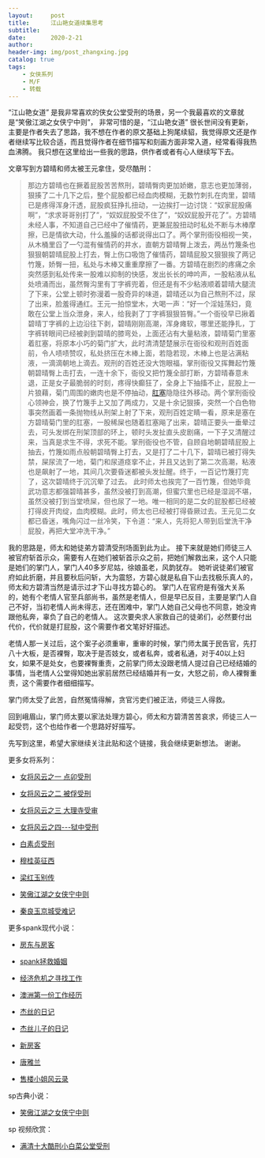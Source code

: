 ```yaml
---
layout:     post
title:      江山艳女道续集思考
subtitle:   
date:       2020-2-21
author:     
header-img: img/post_zhangxing.jpg
catalog: true
tags:
    - 女侠系列
    - M/F
    - 转载
---
```



“江山艳女道” 是我非常喜欢的侠女公堂受刑的场景，另一个我最喜欢的文章就是“笑傲江湖之女侠宁中则”， 非常可惜的是，“江山艳女道” 很长世间没有更新，主要是作者失去了思路，我不想在作者的原文基础上狗尾续貂，我觉得原文还是作者继续写比较合适，而且觉得作者在细节描写和刻画方面非常入道，经常看得我热血沸腾。 我只想在这里给出一些我的思路，供作者或者有心人继续写下去。


文章写到方碧晴和师太被王元拿住，受尽酷刑：

>
> 那边方碧晴也在撅着屁股苦苦熬刑，碧晴臀肉更加娇嫩，意志也更加薄弱，狠揍了二十几下之后，整个屁股都已经血肉模糊，无数竹刺扎在肉里，碧晴已是疼得浑身汗透，屁股疯狂挣扎扭动，一边挨打一边讨饶：“奴家屁股痛啊”，“求求哥哥别打了”，“奴奴屁股受不住了”，“奴奴屁股开花了”。方碧晴未经人事，不知道自己已经中了催情药，更兼屁股扭动时私处不断与木棒摩擦，已是情欲大动，什么羞臊的话都说得出口了。两个掌刑衙役相视一笑，从木桶里舀了一勺混有催情药的井水，直朝方碧晴臀上泼去，两丛竹篾条也狠狠朝碧晴屁股上打去，臀上伤口吸饱了催情药，碧晴屁股又狠狠挨了两记竹篾，娇臀一扭，私处与木棒又重重摩擦了一番。方碧晴在剧烈的疼痛之余突然感到私处传来一股难以抑制的快感，发出长长的呻吟声，一股粘液从私处喷涌而出，虽然臀沟里有丁字裤兜着，但还是有不少粘液顺着碧晴大腿流了下来，公堂上顿时弥漫着一股奇异的味道，碧晴还以为自己熬刑不过，尿了出来，脸羞得通红。王元一拍惊堂木，大喝一声：“好一个淫娃荡妇，竟敢在公堂上当众泄身，来人，给我剥了丁字裤狠狠笞臀。”一个衙役早已揪着碧晴丁字裤的上边沿往下剥，碧晴刚刚高潮，浑身瘫软，哪里还能挣扎，丁字裤转眼间已经被剥到碧晴的膝弯处，上面还沾有大量粘液，碧晴菊门里塞着肛塞，将原本小巧的菊门扩大，此时清清楚楚展示在衙役和观刑百姓面前，令人啧啧赞叹，私处挤压在木棒上面，若隐若现，木棒上也是沾满粘液，一滴滴朝地上滴去。观刑的百姓还没大饱眼福，掌刑衙役又挥舞起竹篾朝碧晴臀上击打去，一连十余下，衙役又把竹篾全部打断，方碧晴春意未退，正是女子最脆弱的时刻，疼得快癫狂了，全身上下抽搐不止，屁股上一片狼藉，菊门周围的嫩肉也是不停抽动，[肛塞](https://amzn.to/2Q1TgT6)隐隐往外移动。两个掌刑衙役心领神会，换了竹篾手上又加了两成力，又是十余记狠揍，突然一个白色物事突然画着一条抛物线从刑架上射了下来，观刑百姓定睛一看，原来是塞在方碧晴菊门里的肛塞，一股稀屎也随着肛塞飚了出来，碧晴正要头一垂晕过去，可头发绑在刑架顶部的环上，顿时头发扯直头皮剧痛，一下子又清醒过来，当真是求生不得，求死不能。掌刑衙役也不管，自顾自地朝碧晴屁股上抽去，竹篾如雨点般朝碧晴臀上打去，又是打了二十几下，碧晴已被打得失禁，屎尿流了一地，菊门和尿道痉挛不止，并且又达到了第二次高潮，粘液也是飙射了一地，其间几次要昏迷都被头发扯醒。终于，一百记竹篾打完了，这次碧晴终于沉沉晕了过去。  此时师太也挨完了一百竹篾，但她毕竟武功意志都强碧晴甚多，虽然没被打到高潮，但蜜穴里也已经是湿润不堪，虽然没被打到当堂喷屎，但也尿了一地。唯一相同的是二女的屁股都已经被打得皮开肉绽，血肉模糊。此时，师太也已经被打得昏厥过去。王元见二女都已昏迷，嘴角闪过一丝冷笑，下令道：“来人，先将犯人带到后堂洗干净屁股，再把大堂冲洗干净。” 



我的思路是，师太和她徒弟方碧清受刑场面到此为止。 接下来就是她们师徒三人被官府斩首示众，需要有人在她们被斩首示众之前，把她们解救出来，这个人只能是她们的掌门人，掌门人40多岁尼姑，徐娘虽老，风韵犹存。 她听说徒弟们被官府如此折磨，并且要秋后问斩，大为震怒，方碧心就是私自下山去找极乐真人的，师太和方碧清当然是请示过才下山寻找方碧心的。 掌门人在官府是有强大关系的，她有个老情人官至兵部尚书，虽然是老情人，但是早已反目，主要是掌门人自己不好，当初老情人尚未得志，还在困难中，掌门人她自己父母也不同意，她没肯跟他私奔，辜负了自己的老情人。 这次要央求人家救自己的徒弟们，必然要付出代价，代价就是打屁股，这个需要作者文笔好好描述。



老情人那一关过后，这个案子必须重审，重审的时候，掌门师太属于民告官，先打八十大板，是否裸臀，取决于是否妓女，或者私奔，或者私通，对于40以上妇女，如果不是处女，也要裸臀重责，之前掌门师太没跟老情人提过自己已经结婚的事情，当老情人公堂得知她出家前居然已经结婚并有一女，大怒之前，命人裸臀重责，这个需要作者细细描写。



掌门师太受了此苦，自然冤情得解，贪官污吏们被正法，师徒三人得救。 



回到峨眉山，掌门师太要以家法处理方碧心，师太和方碧清苦苦哀求，师徒三人一起受罚，这个也给作者一个思路好好描写。


先写到这里，希望大家继续关注此贴和这个链接，我会继续更新想法。 谢谢。



更多女将系列：

- [女将风云之一 点卯受刑](http://childinside.club/2003/12/11/%E5%A5%B3%E5%B0%86%E9%A3%8E%E4%BA%91%E4%B9%8B%E4%B8%80-%E7%82%B9%E5%8D%AF%E5%8F%97%E5%88%91/)

- [女将风云之二 被俘受刑](http://childinside.club/2003/12/11/%E5%A5%B3%E5%B0%86%E9%A3%8E%E4%BA%91%E4%B9%8B%E4%BA%8C-%E8%A2%AB%E4%BF%98%E5%8F%97%E5%88%91/)

- [女将风云之三 大理寺受审](http://childinside.club/2003/12/11/%E5%A5%B3%E5%B0%86%E9%A3%8E%E4%BA%91%E4%B9%8B%E4%B8%89-%E5%A4%A7%E7%90%86%E5%AF%BA%E5%8F%97%E5%AE%A1/)

- [女将风云之四---狱中受刑](http://childinside.club/2003/12/11/%E5%A5%B3%E5%B0%86%E9%A3%8E%E4%BA%91%E4%B9%8B%E5%9B%9B-%E7%8B%B1%E4%B8%AD%E5%8F%97%E5%88%91/)

- [白素贞受刑](http://childinside.club/2003/12/11/%E7%99%BD%E7%B4%A0%E8%B4%9E%E5%8F%97%E5%88%91/)

- [穆桂英征西](http://childinside.club/2013/04/17/%E7%A9%86%E6%A1%82%E8%8B%B1%E5%BE%81%E8%A5%BF/)

- [梁红玉别传](http://childinside.club/2013/12/11/%E6%A2%81%E7%BA%A2%E7%8E%89%E5%88%AB%E4%BC%A0/)

- [笑傲江湖之女侠宁中则](http://childinside.club/2013/12/20/%E7%AC%91%E5%82%B2%E6%B1%9F%E6%B9%96%E4%B9%8B%E5%A5%B3%E4%BE%A0%E5%AE%81%E4%B8%AD%E5%88%99/)

- [秦良玉京城受难记](http://childinside.club/2016/05/12/%E7%A7%A6%E8%89%AF%E7%8E%89%E4%BA%AC%E5%9F%8E%E5%8F%97%E9%9A%BE%E8%AE%B0/)

更多spank现代小说：

- [房东与房客](http://childinside.club/2019/12/31/%E6%88%BF%E4%B8%9C%E4%B8%8E%E6%88%BF%E5%AE%A2/)
- [spank拯救婚姻](http://childinside.club/2019/12/29/spank%E6%8B%AF%E6%95%91%E5%A9%9A%E5%A7%BB/)
- [经济危机之寻找工作](http://childinside.club/2019/11/25/%E7%BB%8F%E6%B5%8E%E5%8D%B1%E6%9C%BA%E4%B9%8B%E5%AF%BB%E6%89%BE%E5%B7%A5%E4%BD%9C/)

- [澳洲第一份工作经历](http://childinside.club/2018/06/02/%E6%BE%B3%E6%B4%B2%E7%AC%AC%E4%B8%80%E4%BB%BD%E5%B7%A5%E4%BD%9C%E7%BB%8F%E5%8E%86/)
- [杰丝的日记](http://childinside.club/2018/04/18/%E6%9D%B0%E4%B8%9D%E7%9A%84%E6%97%A5%E8%AE%B0/)
- [杰丝儿子的日记](http://childinside.club/2018/04/17/%E6%9D%B0%E4%B8%9D%E5%84%BF%E5%AD%90%E7%9A%84%E6%97%A5%E8%AE%B0/)
- [新房客](http://childinside.club/2018/04/16/%E7%94%B7%E6%88%BF%E4%B8%9C%E4%B8%8E%E5%A5%B3%E6%88%BF%E5%AE%A2/)
- [唐雅兰](http://childinside.club/2013/04/03/%E5%94%90%E9%9B%85%E5%85%B0/)

- [售楼小姐风云录](http://childinside.club/2020/01/02/%E5%8D%B1%E6%9C%BA%E6%9D%A5%E4%B8%B4/)



sp古典小说：

- [笑傲江湖之女侠宁中则](http://childinside.club/2013/12/20/%E7%AC%91%E5%82%B2%E6%B1%9F%E6%B9%96%E4%B9%8B%E5%A5%B3%E4%BE%A0%E5%AE%81%E4%B8%AD%E5%88%99/)


sp 视频欣赏：

- [满清十大酷刑小白菜公堂受刑](http://childinside.club/2018/04/19/%E5%B0%8F%E7%99%BD%E8%8F%9C%E5%8F%97%E5%88%91/)